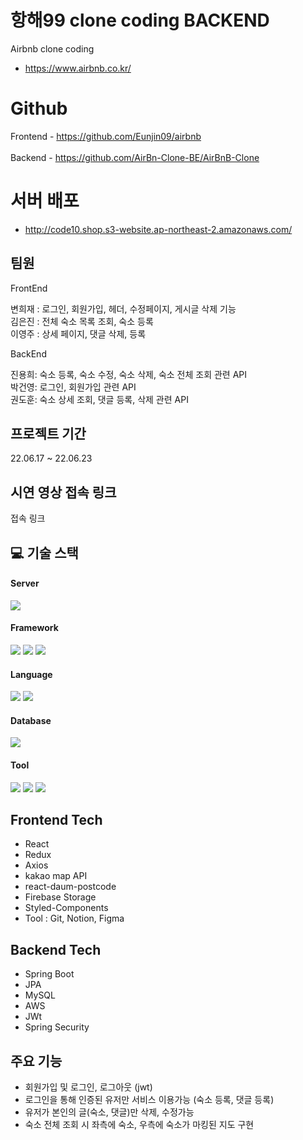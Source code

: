 # 항해99 clone coding BACKEND

Airbnb clone coding

- https://www.airbnb.co.kr/

# Github
Frontend - https://github.com/Eunjin09/airbnb<br/><br/>
Backend  - https://github.com/AirBn-Clone-BE/AirBnB-Clone

# 서버 배포

- http://code10.shop.s3-website.ap-northeast-2.amazonaws.com/

## 팀원

FrontEnd

변희재 : 로그인, 회원가입, 헤더, 수정페이지, 게시글 삭제 기능<br/>
김은진 : 전체 숙소 목록 조회, 숙소 등록  <br/>
이영주 : 상세 페이지, 댓글 삭제, 등록 

BackEnd

진용희: 숙소 등록, 숙소 수정, 숙소 삭제, 숙소 전체 조회 관련 API<br/>
박건영: 로그인, 회원가입 관련 API<br/>
권도훈: 숙소 상세 조회, 댓글 등록, 삭제 관련 API


## 프로젝트 기간

22.06.17 ~ 22.06.23

## 시연 영상 접속 링크

접속 링크

<h2>💻 기술 스택 </h2>

#### Server 
  <img src="https://img.shields.io/badge/aws-232F3E?style=for-the-badge&logo=AmazonAWS&logoColor=white">

#### Framework
  <img src="https://img.shields.io/badge/Spring-6DB33F?style=for-the-badge&logo=Spring&logoColor=white"> <img src="https://img.shields.io/badge/Springboot-6DB33F?style=for-the-badge&logo=Springboot&logoColor=white"> <img src="https://img.shields.io/badge/react-61DAFB?style=for-the-badge&logo=react&logoColor=black">
  
#### Language
  <img src="https://img.shields.io/badge/JAVA-007396?style=for-the-badge&logo=java&logoColor=white"> <img src="https://img.shields.io/badge/javascript-F7DF1E?style=for-the-badge&logo=javascript&logoColor=black"> 
  
#### Database
  <img src="https://img.shields.io/badge/mysql-4479A1?style=for-the-badge&logo=mysql&logoColor=white">
  
#### Tool
  <img src="https://img.shields.io/badge/gradle-02303A?style=for-the-badge&logo=gradle&logoColor=white"> <img src="https://img.shields.io/badge/Git-00000?style=for-the-badge&logo=Git&logoColor=F05032]"/> <img src="https://img.shields.io/badge/Github-181717?style=for-the-badge&logo=Github&logoColor=white]"/>
  
## Frontend Tech
- React<br/>
- Redux<br/>
- Axios<br/>
- kakao map API<br/>
- react-daum-postcode<br/>
- Firebase Storage<br/>
- Styled-Components<br/>
- Tool : Git, Notion, Figma


## Backend Tech

- Spring Boot<br/>
- JPA<br/>
- MySQL<br/>
- AWS<br/>
- JWt
- Spring Security<br/>

## 주요 기능

- 회원가입 및 로그인, 로그아웃 (jwt)<br/>
- 로그인을 통해 인증된 유저만 서비스 이용가능 (숙소 등록, 댓글 등록)<br/>
- 유저가 본인의 글(숙소, 댓글)만 삭제, 수정가능<br/>
- 숙소 전체 조회 시 좌측에 숙소, 우측에 숙소가 마킹된 지도 구현
